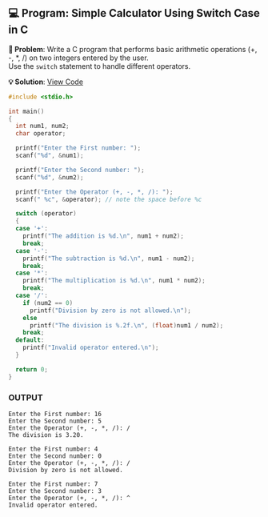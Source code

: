 ## 💻 Program: Simple Calculator Using Switch Case in C

**📔 Problem**: Write a C program that performs basic arithmetic operations (+, -, *, /) on two integers entered by the user.  
Use the `switch` statement to handle different operators.

**💡 Solution**: [View Code](simple_calculator.c)

```c
#include <stdio.h>

int main()
{
  int num1, num2;
  char operator;

  printf("Enter the First number: ");
  scanf("%d", &num1);

  printf("Enter the Second number: ");
  scanf("%d", &num2);

  printf("Enter the Operator (+, -, *, /): ");
  scanf(" %c", &operator); // note the space before %c

  switch (operator)
  {
  case '+':
    printf("The addition is %d.\n", num1 + num2);
    break;
  case '-':
    printf("The subtraction is %d.\n", num1 - num2);
    break;
  case '*':
    printf("The multiplication is %d.\n", num1 * num2);
    break;
  case '/':
    if (num2 == 0)
      printf("Division by zero is not allowed.\n");
    else
      printf("The division is %.2f.\n", (float)num1 / num2);
    break;
  default:
    printf("Invalid operator entered.\n");
  }

  return 0;
}

```
### OUTPUT

```
Enter the First number: 16
Enter the Second number: 5
Enter the Operator (+, -, *, /): /
The division is 3.20.
```
```
Enter the First number: 4
Enter the Second number: 0
Enter the Operator (+, -, *, /): /
Division by zero is not allowed.
```
```
Enter the First number: 7
Enter the Second number: 3
Enter the Operator (+, -, *, /): ^
Invalid operator entered.
```